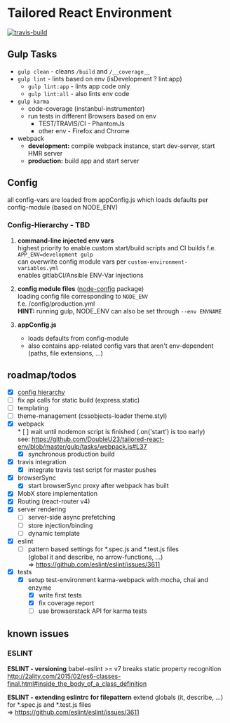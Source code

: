 # Tailored React Environment
[![travis-build](https://api.travis-ci.org/DoubleU23/tailored-react-env.svg?branch=master "travis build")](https://travis-ci.org/DoubleU23/tailored-react-env)

## Gulp Tasks

* `gulp clean` - cleans `/build` and `/__coverage__`
* `gulp lint`  - lints based on env (isDevelopment ? lint:app)
  * `gulp lint:app` - lints app code only
  * `gulp lint:all` - also lints env code
* `gulp karma`
  * code-coverage (instanbul-instrumenter)
  * run tests in different Browsers based on env
      * TEST/TRAVIS/CI - PhantomJs
      * other env - Firefox and Chrome
* webpack
  * __development:__ compile webpack instance, start dev-server, start HMR server
  * __production:__ build app and start server

## Config

all config-vars are loaded from appConfig.js which loads defaults per config-module (based on NODE_ENV)

### Config-Hierarchy - TBD
1. __command-line injected env vars__  
    highest priority to enable custom start/build scripts and CI builds
    f.e. `APP_ENV=development gulp`  
    can overwrite config module vars per `custom-environment-variables.yml`  
    enables gitlabCI/Ansible ENV-Var injections  

2. __config module files__ ([node-config](https://www.npmjs.com/package/config) package)  
    loading config file corresponding to `NODE_ENV`  
    f.e. /config/production.yml  
    __HINT:__ running gulp, NODE_ENV can also be set through `--env ENVNAME`

3. __appConfig.js__
    * loads defaults from config-module
    * also contains app-related config vars that aren't env-dependent (paths, file extensions, ...)

## roadmap/todos
* [x] [config hierarchy](#config-hierarchy)  
* [ ] fix api calls for static build (express.static)  
* [ ] templating
* [ ] theme-management (cssobjects-loader theme.styl)
* [x] webpack  
      * [ ] wait until nodemon script is finished (.on('start') is too early)  
      see: https://github.com/DoubleU23/tailored-react-env/blob/master/gulp/tasks/webpack.js#L37
    * [x] synchronous production build
* [x] travis integration
  * [x] integrate travis test script for master pushes
* [x] browserSync
  * [x] start browserSync proxy after webpack has built
* [x] MobX store implementation
* [x] Routing (react-router v4)
* [x] server rendering  
  * [ ] server-side async prefetching
  * [ ] store injection/binding
  * [ ] dynamic template
* [x] eslint
  * [ ] pattern based settings for *.spec.js and *.test.js files  
  (global it and describe, no arrow-functions, ...)  
  => https://github.com/eslint/eslint/issues/3611
* [x] tests
  * [x] setup test-environment
    karma-webpack with mocha, chai and enzyme
    * [x] write first tests
    * [x] fix coverage report
    * [ ] use browserstack API for karma tests

## known issues

### ESLINT

__ESLINT - versioning__
babel-eslint >= v7 breaks static property recognition
http://2ality.com/2015/02/es6-classes-final.html#inside_the_body_of_a_class_definition  

__ESLINT - extending eslintrc for filepattern__
extend globals (it, describe, ...) for *.spec.js and *.test.js files  
  => https://github.com/eslint/eslint/issues/3611
